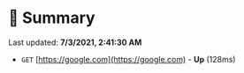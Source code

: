 # 📖 Summary
Last updated: **7/3/2021, 2:41:30 AM**

- `GET` [https://google.com](https://google.com) - **Up** (128ms)
